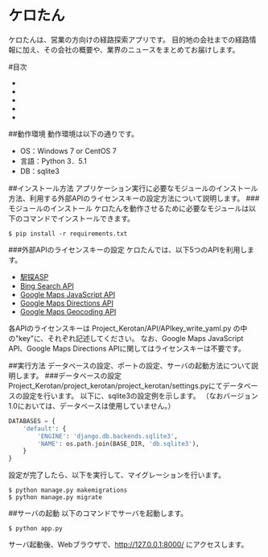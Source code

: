 # ケロたん
ケロたんは、営業の方向けの経路探索アプリです。
目的地の会社までの経路情報に加え、その会社の概要や、業界のニュースをまとめてお届けします。

#目次
- [](#) 
- [](#) 
- [](#) 
- [](#) 
- [](#) 

##動作環境
動作環境は以下の通りです。
* OS：Windows 7 or CentOS 7
* 言語：Python 3．5.1
* DB：sqlite3

##インストール方法
アプリケーション実行に必要なモジュールのインストール方法、利用する外部APIのライセンスキーの設定方法について説明します。
###モジュールのインストール
ケロたんを動作させるために必要なモジュールは以下のコマンドでインストールできます。
```shell
$ pip install -r requirements.txt
```

###外部APIのライセンスキーの設定
ケロたんでは、以下5つのAPIを利用します。
* [駅探ASP](http://go.ekitan.com/service/index.shtml#as1)
* [Bing Search API](https://datamarket.azure.com/dataset/bing/search)
* [Google Maps JavaScript API](https://developers.google.com/maps/documentation/javascript/?hl=ja)
* [Google Maps Directions API](https://developers.google.com/maps/documentation/directions/?hl=ja)
* [Google Maps Geocoding API](https://developers.google.com/maps/documentation/geocoding/intro?hl=ja)

各APIのライセンスキーは
Project_Kerotan/API/APIkey_write_yaml.py
の中の"key"に、それぞれ記述してください。
なお、Google Maps JavaScript API、Google Maps Directions APIに関してはライセンスキーは不要です。

##実行方法
データベースの設定、ポートの設定、サーバの起動方法について説明します。
###データベースの設定
Project_Kerotan/project_kerotan/project_kerotan/settings.pyにてデータベースの設定を行います。
以下に、sqlite3の設定例を示します。
（なおバージョン1.0においては、データベースは使用していません。）
```python
DATABASES = {
    'default': {
        'ENGINE': 'django.db.backends.sqlite3',
        'NAME': os.path.join(BASE_DIR, 'db.sqlite3'),
    }
}
```
設定が完了したら、以下を実行して、マイグレーションを行います。
```
$ python manage.py makemigrations
$ python manage.py migrate
```

##サーバの起動
以下のコマンドでサーバを起動します。
```
$ python app.py
```
サーバ起動後、Webブラウザで、http://127.0.0.1:8000/ にアクセスします。


